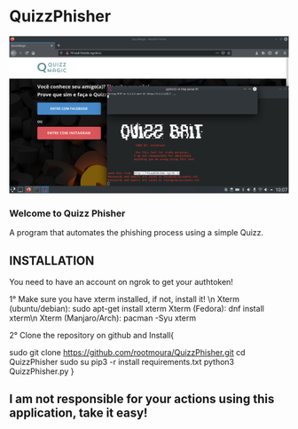 # QuizzPhisher

![Screenshot](demo.png)

<h3> Welcome to Quizz Phisher </h3>
A program that automates the phishing process using a simple Quizz.
<h2> INSTALLATION </h2>

You need to have an account on ngrok to get your authtoken!

1° Make sure you have xterm installed, if not, install it!
\n Xterm (ubuntu/debian): sudo apt-get install xterm
Xterm (Fedora): dnf install xterm\n
Xterm (Manjaro/Arch): pacman -Syu xterm


2° Clone the repository on github and Install{

sudo git clone https://github.com/rootmoura/QuizzPhisher.git
cd QuizzPhisher
sudo su
pip3 -r install requirements.txt
python3 QuizzPhisher.py
}

<h2> I am not responsible for your actions using this application, take it easy! </h2>








